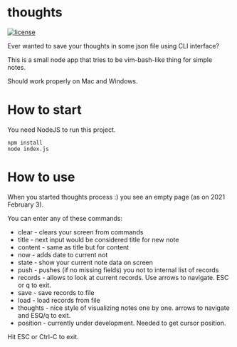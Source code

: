 # thoughts
[![license](https://img.shields.io/badge/license-MIT-blue.svg)](LICENSE)

Ever wanted to save your thoughts in some json file using CLI interface?

This is a small node app that tries to be vim-bash-like thing for simple notes.

Should work properly on Mac and Windows.

# How to start

You need NodeJS to run this project.

```
npm install
node index.js
```

# How to use

When you started thoughts process :) you see an empty page (as on 2021 February 3).

You can enter any of these commands:

* clear - clears your screen from commands
* title - next input would be considered title for new note
* content - same as title but for content
* now - adds date to current not
* state - show your current note data on screen
* push - pushes (if no missing fields) you not to internal list of records
* records - allows to look at current records. Use arrows to navigate. ESC or q to exit.
* save - save records to file
* load - load records from file
* thoughts - nice style of visualizing notes one by one. arrows to navigate and ESQ/q to exit.
* position - currently under development. Needed to get cursor position.

Hit ESC or Ctrl-C to exit.
